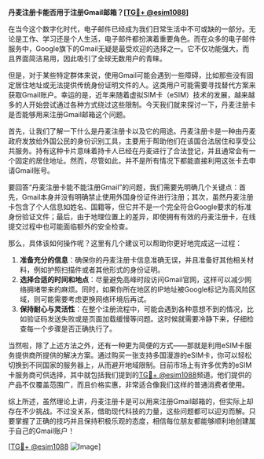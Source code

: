 **丹麦注册卡能否用于注册Gmail邮箱？[[TG💪+ @esim1088](https://t.me/s/esim1088)]**

在当今这个数字化时代，电子邮件已经成为我们日常生活中不可或缺的一部分。无论是工作、学习还是个人生活，电子邮件都扮演着重要角色。而在众多的电子邮件服务中，Google旗下的Gmail无疑是最受欢迎的选择之一。它不仅功能强大，而且界面简洁易用，因此吸引了全球无数用户的青睐。

但是，对于某些特定群体来说，使用Gmail可能会遇到一些障碍，比如那些没有固定居住地址或无法提供传统身份证明文件的人。这类用户可能需要寻找替代方案来获取Gmail账户。幸运的是，近年来随着虚拟SIM卡（eSIM）技术的发展，越来越多的人开始尝试通过各种方式绕过这些限制。今天我们就来探讨一下，丹麦注册卡是否能够用来注册Gmail邮箱这个问题。

首先，让我们了解一下什么是丹麦注册卡以及它的用途。丹麦注册卡是一种由丹麦政府发放给外国公民的身份识别工具，主要用于帮助他们在该国合法居住和享受公共服务。持有这种卡片意味着持卡人已经在丹麦进行了合法登记，并且通常会有一个固定的居住地址。然而，尽管如此，并不是所有情况下都能直接利用这张卡去申请Gmail账号。

要回答“丹麦注册卡能不能注册Gmail”的问题，我们需要先明确几个关键点：首先，Gmail本身并没有明确禁止使用外国身份证件进行注册；其次，虽然丹麦注册卡包含了个人信息如姓名、国籍等，但它并不是一个完全符合Google要求的标准身份验证文件；最后，由于地理位置上的差异，即使拥有有效的丹麦注册卡，在线提交过程中也可能面临额外的安全检查。

那么，具体该如何操作呢？这里有几个建议可以帮助你更好地完成这一过程：

1. **准备充分的信息**：确保你的丹麦注册卡信息准确无误，并且准备好其他相关材料，例如护照扫描件或者其他形式的身份证明。
2. **选择合适的时间和地点**：尽量避免高峰时段访问Gmail官网，这样可以减少网络拥堵带来的麻烦。同时，如果你所在地区的IP地址被Google标记为高风险区域，则可能需要考虑更换网络环境后再试。
3. **保持耐心与灵活性**：在整个注册流程中，可能会遇到各种意想不到的情况，比如验证码发送失败或是页面加载缓慢等问题。这时候就需要冷静下来，仔细检查每一个步骤是否正确执行了。

当然啦，除了上述方法之外，还有一种更为简便的方式——那就是利用eSIM卡服务提供商所提供的解决方案。通过购买一张支持多国漫游的eSIM卡，你可以轻松切换到不同国家的服务器上，从而避开地域限制。目前市场上有许多优秀的eSIM卡服务商可供选择，其中就包括我们提到的[TG💪+ @esim1088](https://t.me/s/esim1088)频道。他们提供的产品不仅覆盖范围广，而且价格实惠，非常适合像我们这样的普通消费者使用。

综上所述，虽然理论上讲，丹麦注册卡是可以用来注册Gmail邮箱的，但实际上却存在不少挑战。不过没关系，借助现代科技的力量，这些问题都可以迎刃而解。只要掌握了正确的技巧并且保持积极乐观的态度，相信每位朋友都能够顺利地创建属于自己的Gmail账户！

[[TG💪+ @esim1088](https://t.me/s/esim1088) ![Image](https://i.postimg.cc/4NQfJmqS/Snipaste-2025-05-13-00-14-12.png)]